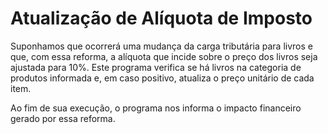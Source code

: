 # Atualização de Alíquota de Imposto
Suponhamos que ocorrerá uma mudança da carga tributária para livros e que, com essa reforma, a alíquota que incide sobre o preço dos livros seja ajustada para 10%. Este programa verifica se há livros na categoria de produtos informada e, em caso positivo, atualiza o preço unitário de cada item.

Ao fim de sua execução, o programa nos informa o impacto financeiro gerado por essa reforma.
